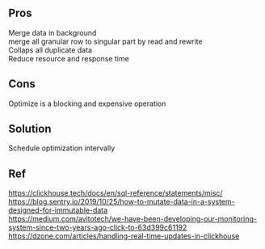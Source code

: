 ## Pros  
Merge data in background  
merge all granular row to singular part by read and rewrite  
Collaps all duplicate data  
Reduce resource and response time  
## Cons  
Optimize is a blocking and expensive operation  
## Solution  
Schedule optimization intervally  
## Ref  
https://clickhouse.tech/docs/en/sql-reference/statements/misc/  
https://blog.sentry.io/2019/10/25/how-to-mutate-data-in-a-system-designed-for-immutable-data  
https://medium.com/avitotech/we-have-been-developing-our-monitoring-system-since-two-years-ago-click-to-63d399c61192  
https://dzone.com/articles/handling-real-time-updates-in-clickhouse  
